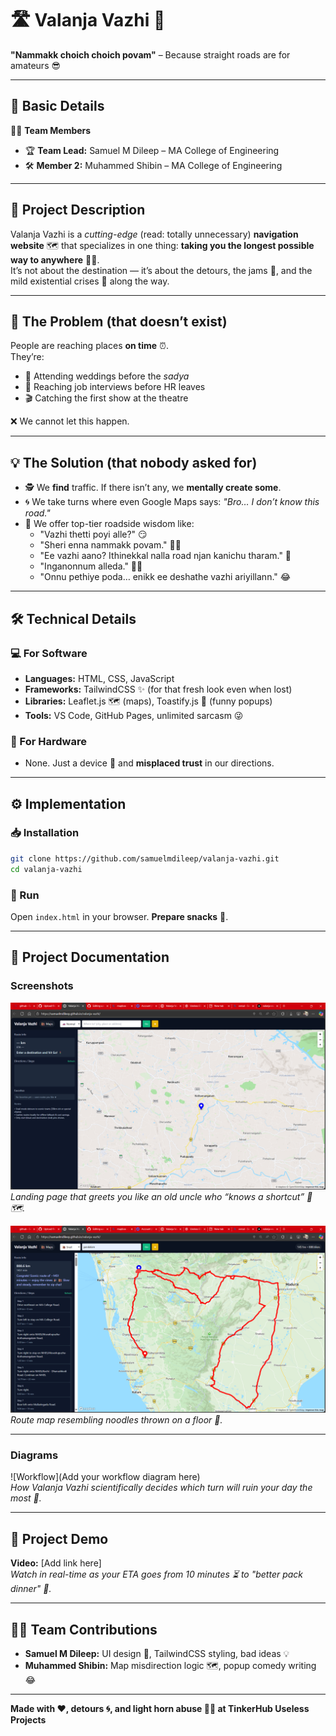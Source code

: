 # 🛣️ Valanja Vazhi 🎯  
**"Nammakk choich choich povam"** – Because straight roads are for amateurs 😎  

---

## 📌 Basic Details  

👨‍💻 **Team Members**  
- 🏆 **Team Lead:** Samuel M Dileep – MA College of Engineering  
- 🛠 **Member 2:** Muhammed Shibin – MA College of Engineering  

---

## 📝 Project Description  
Valanja Vazhi is a *cutting-edge* (read: totally unnecessary) **navigation website** 🗺️ that specializes in one thing: **taking you the longest possible way to anywhere** 🚗💨.  
It’s not about the destination — it’s about the detours, the jams 🚦, and the mild existential crises 🤯 along the way.  

---

## 🤦 The Problem (that doesn’t exist)  
People are reaching places **on time** ⏰.  
They’re:  
- 🍛 Attending weddings before the *sadya*  
- 💼 Reaching job interviews before HR leaves  
- 🎬 Catching the first show at the theatre  

❌ We cannot let this happen.  

---

## 💡 The Solution (that nobody asked for)  
- 🕵️ We **find** traffic. If there isn’t any, we **mentally create some**.  
- 🌀 We take turns where even Google Maps says: *"Bro… I don’t know this road."*  
- 💬 We offer top-tier roadside wisdom like:  
  - "Vazhi thetti poyi alle?" 😏  
  - "Sheri enna nammakk povam." 🤷‍♂️  
  - "Ee vazhi aano? Ithinekkal nalla road njan kanichu tharam." 🚧  
  - "Inganonnum alleda." 🙅‍♂️  
  - "Onnu pethiye poda… enikk ee deshathe vazhi ariyillann." 😂  

---

## 🛠 Technical Details  

### 💻 For Software  
- **Languages:** HTML, CSS, JavaScript  
- **Frameworks:** TailwindCSS ✨ (for that fresh look even when lost)  
- **Libraries:** Leaflet.js 🗺️ (maps), Toastify.js 🍞 (funny popups)  
- **Tools:** VS Code, GitHub Pages, unlimited sarcasm 😜  

### 📱 For Hardware  
- None. Just a device 📱 and **misplaced trust** in our directions.  

---

## ⚙️ Implementation  

### 📥 Installation  
```bash
git clone https://github.com/samuelmdileep/valanja-vazhi.git
cd valanja-vazhi
```

### 🚀 Run  
Open `index.html` in your browser. **Prepare snacks** 🍿.  

---

## 📸 Project Documentation  

### Screenshots  
![Screenshot1](screenshot%201.png)
*Landing page that greets you like an old uncle who “knows a shortcut” 👴🗺️.*  

![Screenshot2](screenshot%202.png)
*Route map resembling noodles thrown on a floor 🍜.*  

---

### Diagrams  
![Workflow](Add your workflow diagram here)  
*How Valanja Vazhi scientifically decides which turn will ruin your day the most 🔄.*  

---

## 🎥 Project Demo  

**Video:** [Add link here]  
*Watch in real-time as your ETA goes from 10 minutes ⏳ to "better pack dinner" 🍛.*  

---

## 👨‍💻 Team Contributions  
- **Samuel M Dileep:** UI design 🎨, TailwindCSS styling, bad ideas 💡  
- **Muhammed Shibin:** Map misdirection logic 🗺️, popup comedy writing 😂  

---

**Made with ❤️, detours 🌀, and light horn abuse 🚗📢 at TinkerHub Useless Projects**  
